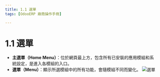 ```yaml
---
title: 1.1 選單
tags: [OdooERP 廠商操作手冊]

---
```


# 1.1 選單
* **主選單（Home Menu）**：位於網頁最上方，包含所有已安裝的應用模組和系統設定，是進入各模組的入口。
* **選單（Menu）**：顯示所選模組中的所有功能，會隨模組不同而變化。
![選單](https://i.imgur.com/cl90qH2.png)